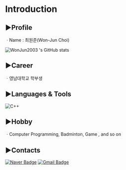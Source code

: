 # Introduction

## ▶Profile
ㆍName : 최원준(Won-Jun Choi)

![WonJun2003 's GitHub stats](https://github-readme-stats.vercel.app/api?username=WonJun2003&show_icons=true&theme=tokyonight)

## ▶Career
ㆍ영남대학교 학부생

## ▶Languages & Tools
![C++](https://img.shields.io/badge/C++-000080.svg?&style=for-the-badge&logo=C++&logoColor=00FFFF)

## ▶Hobby
ㆍComputer Programming, Badminton, Game , and so on

## ▶Contacts
[![Naver Badge](https://img.shields.io/badge/Naver-03C75A?style=flat-square&logo=Naver&logoColor=white&link=mailto:cwjun0925@naver.com)](mailto:cwjun0925@naver.com)
[![Gmail Badge](https://img.shields.io/badge/Gmail-d14836?style=flat-square&logo=Gmail&logoColor=white&link=mailto:cwjun0925@gmail.com)](mailto:cwjun0925@gmail.com)
